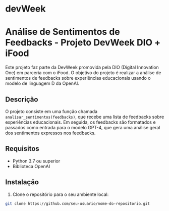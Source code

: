 # devWeek
 # Análise de Sentimentos de Feedbacks - Projeto DevWeek DIO + iFood

Este projeto faz parte da DevWeek promovida pela DIO (Digital Innovation One) em parceria com o iFood. O objetivo do projeto é realizar a análise de sentimentos de feedbacks sobre experiências educacionais usando o modelo de linguagem D da OpenAI.

## Descrição

O projeto consiste em uma função chamada `analisar_sentimentos(feedbacks)`, que recebe uma lista de feedbacks sobre experiências educacionais. Em seguida, os feedbacks são formatados e passados como entrada para o modelo GPT-4, que gera uma análise geral dos sentimentos expressos nos feedbacks.

## Requisitos

- Python 3.7 ou superior
- Biblioteca OpenAI

## Instalação

1. Clone o repositório para o seu ambiente local:

```bash
git clone https://github.com/seu-usuario/nome-do-repositorio.git

